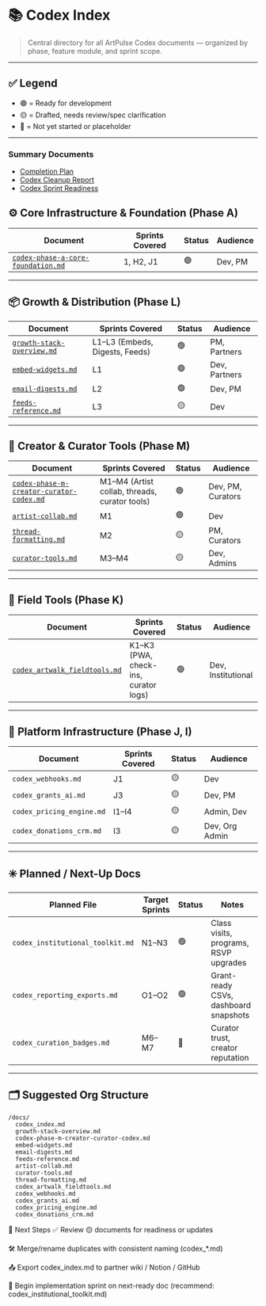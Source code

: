 # 📚 Codex Index

> Central directory for all ArtPulse Codex documents — organized by phase, feature module, and sprint scope.

---

## ✅ Legend

- 🟢 = Ready for development
- 🟡 = Drafted, needs review/spec clarification
- 🔴 = Not yet started or placeholder

---

### Summary Documents
- [Completion Plan](./completion-plan.md)
- [Codex Cleanup Report](./codex_cleanup_report.md)
- [Codex Sprint Readiness](./codex_sprint_readiness.md)


## ⚙️ Core Infrastructure & Foundation (Phase A)

| Document | Sprints Covered | Status | Audience |
|----------|-----------------|--------|----------|
| [`codex-phase-a-core-foundation.md`](./codex-phase-a-core-foundation.md) | 1, H2, J1 | 🟢 | Dev, PM |

---

## 📦 Growth & Distribution (Phase L)

| Document | Sprints Covered | Status | Audience |
|----------|------------------|--------|----------|
| [`growth-stack-overview.md`](./growth-stack-overview.md) | L1–L3 (Embeds, Digests, Feeds) | 🟢 | PM, Partners |
| [`embed-widgets.md`](./embed-widgets.md) | L1 | 🟢 | Dev, Partners |
| [`email-digests.md`](./email-digests.md) | L2 | 🟢 | Dev, PM |
| [`feeds-reference.md`](./feeds-reference.md) | L3 | 🟡 | Dev |

---

## 🎨 Creator & Curator Tools (Phase M)

| Document | Sprints Covered | Status | Audience |
|----------|------------------|--------|----------|
| [`codex-phase-m-creator-curator-codex.md`](./codex-phase-m-creator-curator-codex.md) | M1–M4 (Artist collab, threads, curator tools) | 🟢 | Dev, PM, Curators |
| [`artist-collab.md`](./artist-collab.md) | M1 | 🟢 | Dev |
| [`thread-formatting.md`](./thread-formatting.md) | M2 | 🟡 | PM, Curators |
| [`curator-tools.md`](./curator-tools.md) | M3–M4 | 🟡 | Dev, Admins |

---

## 🧰 Field Tools (Phase K)

| Document | Sprints Covered | Status | Audience |
|----------|------------------|--------|----------|
| [`codex_artwalk_fieldtools.md`](./codex_artwalk_fieldtools.md) | K1–K3 (PWA, check-ins, curator logs) | 🟢 | Dev, Institutional |

---

## 🧪 Platform Infrastructure (Phase J, I)

| Document | Sprints Covered | Status | Audience |
|----------|------------------|--------|----------|
| `codex_webhooks.md` | J1 | 🟡 | Dev |
| `codex_grants_ai.md` | J3 | 🟡 | Dev, PM |
| `codex_pricing_engine.md` | I1–I4 | 🟡 | Admin, Dev |
| `codex_donations_crm.md` | I3 | 🟡 | Dev, Org Admin |

---

## ✳️ Planned / Next-Up Docs

| Planned File | Target Sprints | Status | Notes |
|--------------|----------------|--------|-------|
| `codex_institutional_toolkit.md` | N1–N3 | 🟢 | Class visits, programs, RSVP upgrades |
| `codex_reporting_exports.md` | O1–O2 | 🟢 | Grant-ready CSVs, dashboard snapshots |
| `codex_curation_badges.md` | M6–M7 | 🔴 | Curator trust, creator reputation |

---

## 🗂 Suggested Org Structure

```plaintext
/docs/
  codex_index.md
  growth-stack-overview.md
  codex-phase-m-creator-curator-codex.md
  embed-widgets.md
  email-digests.md
  feeds-reference.md
  artist-collab.md
  curator-tools.md
  thread-formatting.md
  codex_artwalk_fieldtools.md
  codex_webhooks.md
  codex_grants_ai.md
  codex_pricing_engine.md
  codex_donations_crm.md
```
📌 Next Steps
✅ Review 🟡 documents for readiness or updates

🛠 Merge/rename duplicates with consistent naming (codex_*.md)

📤 Export codex_index.md to partner wiki / Notion / GitHub

🚀 Begin implementation sprint on next-ready doc (recommend: codex_institutional_toolkit.md)
